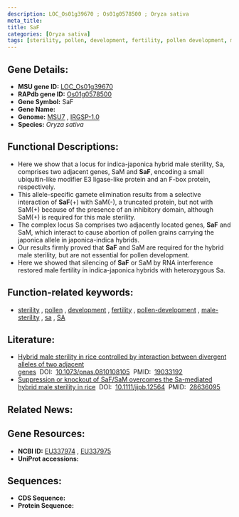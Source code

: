 ```yaml
---
description: LOC_Os01g39670 ; Os01g0578500 ; Oryza sativa
meta_title:
title: SaF
categories: [Oryza sativa]
tags: [sterility, pollen, development, fertility, pollen development, male sterility,  sa , SA]
---
```


## Gene Details:
- **MSU gene ID:** [LOC_Os01g39670](http://rice.uga.edu/cgi-bin/ORF_infopage.cgi?orf=LOC_Os01g39670)  
- **RAPdb gene ID:** [Os01g0578500](https://rapdb.dna.affrc.go.jp/locus/?name=Os01g0578500)  
- **Gene Symbol:** SaF
- **Gene Name:**
- **Genome:**  [MSU7](http://rice.uga.edu/)&nbsp;,&nbsp;[IRGSP-1.0](https://rapdb.dna.affrc.go.jp/download/irgsp1.html)
- **Species:** *Oryza sativa*

## Functional Descriptions:
   - Here we show that a locus for indica-japonica hybrid male sterility, Sa, comprises two adjacent genes, SaM and **SaF**, encoding a small ubiquitin-like modifier E3 ligase-like protein and an F-box protein, respectively.
   - This allele-specific gamete elimination results from a selective interaction of **SaF**(+) with SaM(-), a truncated protein, but not with SaM(+) because of the presence of an inhibitory domain, although SaM(+) is required for this male sterility.
   - The complex locus Sa comprises two adjacently located genes, **SaF** and SaM, which interact to cause abortion of pollen grains carrying the japonica allele in japonica-indica hybrids.
   - Our results firmly proved that **SaF** and SaM are required for the hybrid male sterility, but are not essential for pollen development.
   - Here we showed that silencing of **SaF** or SaM by RNA interference restored male fertility in indica-japonica hybrids with heterozygous Sa.

## Function-related keywords:
   - [sterility](/tags/sterility/)&nbsp;,&nbsp;[pollen](/tags/pollen/)&nbsp;,&nbsp;[development](/tags/development/)&nbsp;,&nbsp;[fertility](/tags/fertility/)&nbsp;,&nbsp;[pollen-development](/tags/pollen-development/)&nbsp;,&nbsp;[male-sterility](/tags/male-sterility/)&nbsp;,&nbsp;[sa](/tags/sa/)&nbsp;,&nbsp;[SA](/tags/SA/)

## Literature:
   - [Hybrid male sterility in rice controlled by interaction between divergent alleles of two adjacent genes](https://www.doi.org/10.1073/pnas.0810108105)&nbsp;&nbsp;DOI:&nbsp;&nbsp;[10.1073/pnas.0810108105](https://www.doi.org/10.1073/pnas.0810108105)&nbsp;&nbsp;PMID:&nbsp;&nbsp;[19033192](https://pubmed.ncbi.nlm.nih.gov/19033192/)
   - [Suppression or knockout of SaF/SaM overcomes the Sa-mediated hybrid male sterility in rice](https://www.doi.org/10.1111/jipb.12564)&nbsp;&nbsp;DOI:&nbsp;&nbsp;[10.1111/jipb.12564](https://www.doi.org/10.1111/jipb.12564)&nbsp;&nbsp;PMID:&nbsp;&nbsp;[28636095](https://pubmed.ncbi.nlm.nih.gov/28636095/)

## Related News:

## Gene Resources:
- **NCBI ID:**  [EU337974](http://www.ncbi.nlm.nih.gov/nuccore/EU337974)&nbsp;,&nbsp;[EU337975](http://www.ncbi.nlm.nih.gov/nuccore/EU337975)
- **UniProt accessions:** [](https://www.uniprot.org/uniprotkb//entry)

## Sequences:
- **CDS Sequence:**
- **Protein Sequence:**
